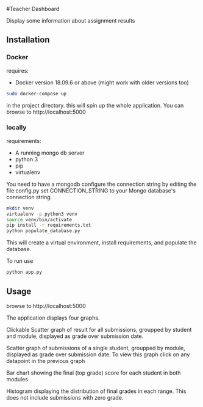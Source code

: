 #Teacher Dashboard

Display some information about assignment results

## Installation

### Docker
requires:
* Docker version 18.09.6 or above 
(might work with older versions too)

```sh
sudo docker-compose up 
```
in the project directory. this will spin up the whole application.
You can browse to http://localhost:5000

### locally
requirements:
* A running mongo db server
* python 3
* pip
* virtualenv


You need to have a mongodb
configure the connection string by editing the file config.py
set CONNECTION_STRING to your Mongo database's connection string.

```sh
mkdir venv
virtualenv -p python3 venv
source venv/bin/activate
pip install -r requirements.txt
python populate_database.py
```
This will create a virtual environment, install requirements, and populate the database.

To run use 
```sh
python app.py
```

## Usage
browse to http://localhost:5000

The application displays four graphs.

Clickable Scatter graph of result for all submissions, groupped by student and module, displayed as grade over submission date.

Scatter graph of submissions of a single student, groupped by module, displayed as grade over submission date. To view this graph click on any datapoint in the previous graph

Bar chart showing the final (top grade) score for each student in both modules

Histogram displaying the distribution of final grades in each range. This does not include submissions with zero grade.
